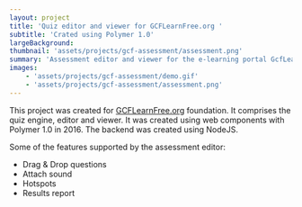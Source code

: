 ```yaml
---
layout: project
title: 'Quiz editor and viewer for GCFLearnFree.org '
subtitle: 'Crated using Polymer 1.0'
largeBackground:
thumbnail: 'assets/projects/gcf-assessment/assessment.png'
summary: 'Assessment editor and viewer for the e-learning portal GcfLearFree.org'
images:
    - 'assets/projects/gcf-assessment/demo.gif'
    - 'assets/projects/gcf-assessment/assessment.png'
---
```


This project was created for [GCFLearnFree.org](https://gcflearnfree.org) foundation.
It comprises the quiz engine, editor and viewer. It was created
using web components with Polymer 1.0 in 2016. The backend was
created using NodeJS.

Some of the features supported by the assessment editor:

- Drag & Drop questions
- Attach sound
- Hotspots
- Results report

